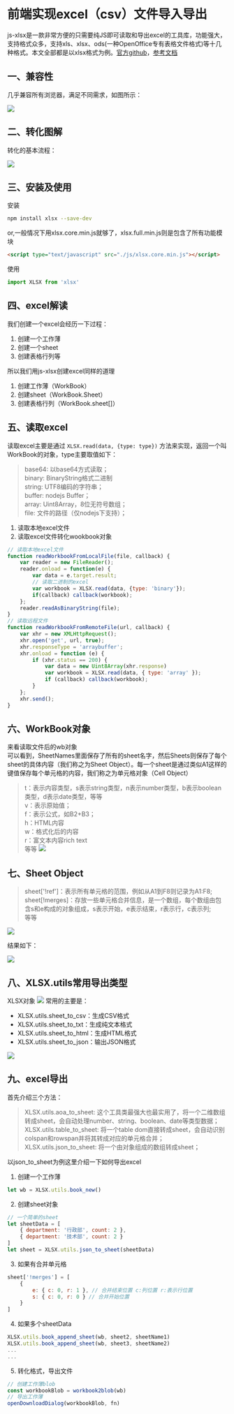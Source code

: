 # 前端实现excel（csv）文件导入导出

js-xlsx是一款非常方便的只需要纯JS即可读取和导出excel的工具库，功能强大，支持格式众多，支持xls、xlsx、ods(一种OpenOffice专有表格文件格式)等十几种格式。本文全部都是以xlsx格式为例。[官方github](https://github.com/SheetJS/js-xlsx)，[参考文档](https://docs.sheetjs.com/#sheetjs-js-xlsx)


## 一、兼容性

几乎兼容所有浏览器，满足不同需求，如图所示：<br>

![](https://raw.githubusercontent.com/zxcweb/pic-go/master/img/20191207175544.png)

## 二、转化图解
转化的基本流程：

![](https://raw.githubusercontent.com/zxcweb/pic-go/master/img/20191207180647.png)

## 三、安装及使用
安装
```bash
npm install xlsx --save-dev
```
or,一般情况下用xlsx.core.min.js就够了，xlsx.full.min.js则是包含了所有功能模块
```html
<script type="text/javascript" src="./js/xlsx.core.min.js"></script>
```

使用
```js
import XLSX from 'xlsx'
```
## 四、excel解读

我们创建一个excel会经历一下过程：
1. 创建一个工作薄
2. 创建一个sheet
3. 创建表格行列等

所以我们用js-xlsx创建excel同样的道理
1. 创建工作薄（WorkBook）
2. 创建sheet（WorkBook.Sheet）
3. 创建表格行列（WorkBook.sheet[]）

## 五、读取excel

读取excel主要是通过 ```XLSX.read(data, {type: type})``` 方法来实现，返回一个叫WorkBook的对象，type主要取值如下：
> base64: 以base64方式读取；<br>
> binary: BinaryString格式二进制<br>
> string: UTF8编码的字符串；<br>
> buffer: nodejs Buffer；<br>
> array: Uint8Array，8位无符号数组；<br>
> file: 文件的路径（仅nodejs下支持）；<br>

1. 读取本地excel文件
2. 读取excel文件转化wookbook对象
```js
// 读取本地excel文件
function readWorkbookFromLocalFile(file, callback) {
	var reader = new FileReader();
	reader.onload = function(e) {
        var data = e.target.result;
        // 读取二进制的excel
		var workbook = XLSX.read(data, {type: 'binary'});
		if(callback) callback(workbook);
	};
	reader.readAsBinaryString(file);
}
// 读取远程文件
function readWorkbookFromRemoteFile(url, callback) {
    var xhr = new XMLHttpRequest();
    xhr.open('get', url, true);
    xhr.responseType = 'arraybuffer';
    xhr.onload = function (e) {
        if (xhr.status == 200) {
            var data = new Uint8Array(xhr.response)
            var workbook = XLSX.read(data, { type: 'array' });
            if (callback) callback(workbook);
        }
    };
    xhr.send();
}
```

## 六、WorkBook对象

来看读取文件后的wb对象<br>
可以看到，SheetNames里面保存了所有的sheet名字，然后Sheets则保存了每个sheet的具体内容（我们称之为Sheet Object）。每一个sheet是通过类似A1这样的键值保存每个单元格的内容，我们称之为单元格对象（Cell Object）
> t：表示内容类型，s表示string类型，n表示number类型，b表示boolean类型，d表示date类型，等等<br>
> v：表示原始值；<br>
> f：表示公式，如B2+B3；<br>
> h：HTML内容<br>
> w：格式化后的内容<br>
> r：富文本内容rich text<br>
> 等等
![](https://raw.githubusercontent.com/zxcweb/pic-go/master/img/20191208105856.png)

## 七、Sheet Object

> sheet['!ref']：表示所有单元格的范围，例如从A1到F8则记录为A1:F8;<br>
> sheet[!merges]：存放一些单元格合并信息，是一个数组，每个数组由包含s和e构成的对象组成，s表示开始，e表示结束，r表示行，c表示列;<br>
> 等等

![](https://raw.githubusercontent.com/zxcweb/pic-go/master/img/20191210091858.png)

结果如下：

![](https://raw.githubusercontent.com/zxcweb/pic-go/master/img/20191210091918.png)

## 八、XLSX.utils常用导出类型

XLSX对象
![](https://raw.githubusercontent.com/zxcweb/pic-go/master/img/20191208111201.png)
常用的主要是：<br>
- XLSX.utils.sheet_to_csv：生成CSV格式
- XLSX.utils.sheet_to_txt：生成纯文本格式
- XLSX.utils.sheet_to_html：生成HTML格式
- XLSX.utils.sheet_to_json：输出JSON格式

![](https://raw.githubusercontent.com/zxcweb/pic-go/master/img/20191208111301.png)

## 九、excel导出

首先介绍三个方法：
> XLSX.utils.aoa_to_sheet: 这个工具类最强大也最实用了，将一个二维数组转成sheet，会自动处理number、string、boolean、date等类型数据；<br>
> XLSX.utils.table_to_sheet: 将一个table dom直接转成sheet，会自动识别colspan和rowspan并将其转成对应的单元格合并；<br>
> XLSX.utils.json_to_sheet: 将一个由对象组成的数组转成sheet；<br>

以json_to_sheet为例这里介绍一下如何导出excel
1. 创建一个工作薄
```js
let wb = XLSX.utils.book_new()
```
2. 创建sheet对象
```js
// 一个简单的sheet
let sheetData = [
    { department: '行政部', count: 2 },
    { department: '技术部', count: 2 }
]
let sheet = XLSX.utils.json_to_sheet(sheetData)
```
3. 如果有合并单元格
```js
sheet['!merges'] = [
    {
        e: { c: 0, r: 1 }, // 合并结束位置 c:列位置 r:表示行位置
        s: { c: 0, r: 0 } // 合并开始位置
    }
]
```
4. 如果多个sheetData
```js
XLSX.utils.book_append_sheet(wb, sheet2, sheetName1)
XLSX.utils.book_append_sheet(wb, sheet3, sheetName2)
...
...
```

5. 转化格式，导出文件
```js
// 创建工作薄blob
const workbookBlob = workbook2blob(wb)
// 导出工作薄
openDownloadDialog(workbookBlob, fn)
```








